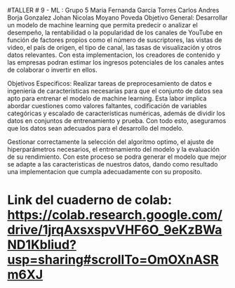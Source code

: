 
#TALLER # 9 - ML : Grupo 5
Maria Fernanda Garcia Torres
Carlos Andres Borja Gonzalez
Johan Nicolas Moyano Poveda
Objetivo General:
Desarrollar un modelo de machine learning que permita predecir o analizar el desempeño, la rentabilidad o la popularidad de los canales de YouTube en función de factores propios como el número de suscriptores, las vistas de video, el país de origen, el tipo de canal, las tasas de visualización y otros datos relevantes. Con esta implementacion, los creadores de contenido y las empresas podran estimar los ingresos potenciales de los canales antes de colaborar o invertir en ellos.

Objetivos Especificos:
Realizar tareas de preprocesamiento de datos e ingeniería de características necesarias para que el conjunto de datos sea apto para entrenar el modelo de machine learning. Esta labor implica abordar cuestiones como valores faltantes, codificación de variables categóricas y escalado de características numéricas, además de dividir los datos en conjuntos de entrenamiento y prueba. Con todo esto, aseguramos que los datos sean adecuados para el desarrollo del modelo.

Gestionar correctamente la selección del algoritmo optimo, el ajuste de hiperparámetros necesarios, el entrenamiento del modelo y la evaluación de su rendimiento. Con este proceso se podra generar el modelo que mejor se adapte a las caracteristicas de nuestros datos, dando como resultado una implementacion que cumpla adecuadamente con su proposito.


# Link del cuaderno de colab: https://colab.research.google.com/drive/1jrqAxsxspvVHF6O_9eKzBWaND1Kbliud?usp=sharing#scrollTo=OmOXnASRm6XJ
